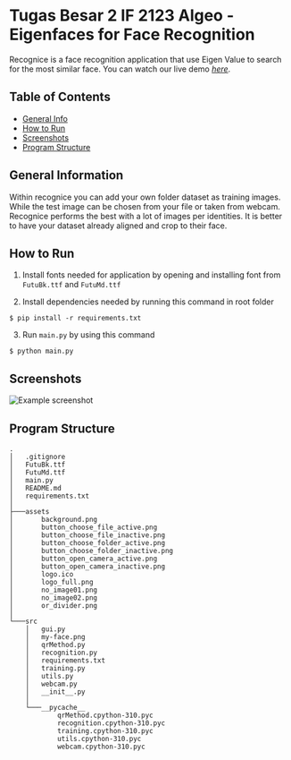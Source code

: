 # Tugas Besar 2 IF 2123 Algeo - Eigenfaces for Face Recognition
Recognice is a face recognition application that use Eigen Value to search for the most similar face. You can watch our live demo [_here_](https://www.example.com).

## Table of Contents
* [General Info](#general-information)
* [How to Run](#technologies-used)
* [Screenshots](#screenshots)
* [Program Structure](#program-structure)

## General Information
Within recognice you can add your own folder dataset as training images. While the test image can be chosen from your file or taken from webcam. Recognice performs the best with a lot of images per identities. It is better to have your dataset already aligned and crop to their face.

## How to Run

1. Install fonts needed for application by opening and installing font from `FutuBk.ttf` and `FutuMd.ttf`

2. Install dependencies needed by running this command in root folder

```
$ pip install -r requirements.txt
```

3. Run `main.py` by using this command

```
$ python main.py
```

## Screenshots
![Example screenshot](./img/screenshot.png)

## Program Structure

```
.
│   .gitignore
│   FutuBk.ttf
│   FutuMd.ttf
│   main.py
│   README.md
│   requirements.txt
│
├───assets
│       background.png
│       button_choose_file_active.png
│       button_choose_file_inactive.png
│       button_choose_folder_active.png
│       button_choose_folder_inactive.png
│       button_open_camera_active.png
│       button_open_camera_inactive.png
│       logo.ico
│       logo_full.png
│       no_image01.png
│       no_image02.png
│       or_divider.png
│
└───src
    │   gui.py
    │   my-face.png
    │   qrMethod.py
    │   recognition.py
    │   requirements.txt
    │   training.py
    │   utils.py
    │   webcam.py
    │   __init__.py
    │
    └───__pycache__
            qrMethod.cpython-310.pyc
            recognition.cpython-310.pyc
            training.cpython-310.pyc
            utils.cpython-310.pyc
            webcam.cpython-310.pyc
```
